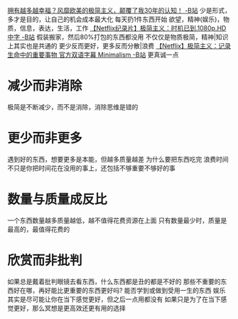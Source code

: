 [拥有越多越幸福？风靡欧美的极简主义，颠覆了我30年的认知！ -B站](https://www.bilibili.com/video/BV1qZ4y157wA)
	少是形式，多才是目的，让自己的机会成本最大化
	每天扔1件东西开始
	欲望，精神(娱乐)，物质，信息，表达，生活，工作
[【Netflix纪录片】极简主义：时机已到.1080p.HD中字 -B站](https://www.bilibili.com/video/BV1aT4y1N7XJ)
	假装搬家，然后80%打包的东西都没用
	不仅仅是物质极简，精神|知识上其实也是共通的
	更少反而更好，更多反而分散|浪费
[【Netflix】极简主义：记录生命中的重要事物 官方双语字幕 Minimalism -B站](https://www.bilibili.com/video/BV1xE41147ak)
	更真诚一点
# 减少而非消除
极简是不断减少，而不是消除，消除思维是错的
# 更少而非更多
遇到好的东西，想要更多是本能，但越多质量越差
	为什么要把东西吃完
浪费时间不只是你把时间花在没用的事上，还包括不够重要不够好的事
# 数量与质量成反比
一个东西数量越多质量越低，越不值得花费资源在上面
只有数量最少时，质量是最高的，最值得花费的
# 欣赏而非批判
如果总是戴着批判眼镜去看东西，什么东西都是丑的都是不好的
那些不重要的东西好在哪，再好能比更重要的东西更好吗?
能否学到或做到受用一生的东西
娱乐其实是尽可能让你在当下感觉更好，但之后一点用都没有
如果只是为了在当下感觉更好，那么冥想是更高效还更有用的选择
